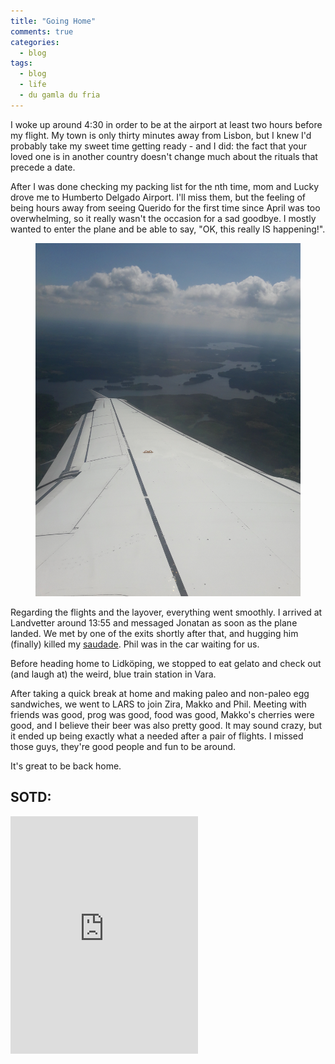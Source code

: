 ```yaml
---
title: "Going Home"
comments: true
categories:
  - blog
tags:
  - blog
  - life
  - du gamla du fria
---
```

I woke up around 4:30 in order to be at the airport at least two hours before my flight. My town is only thirty minutes away from Lisbon, but I knew I'd probably take my sweet time getting ready - and I did: the fact that your loved one is in another country doesn't change much about the rituals that precede a date. 

After I was done checking my packing list for the nth time, mom and Lucky drove me to Humberto Delgado Airport.  I'll miss them, but the feeling of being hours away from seeing Querido for the first time since April was too overwhelming, so it really wasn't the occasion for a sad goodbye. I mostly wanted to enter the plane and be able to say, "OK, this really IS happening!".

<figure>
  <a href="https://github.com/dotMargui/blog/blob/master/assets/photos/20180721_plane.jpg">
    <img src="https://github.com/dotMargui/blog/blob/master/assets/photos/20180721_plane.jpg"></a>
    </figure>


Regarding the flights and the layover, everything went smoothly. I arrived at Landvetter around 13:55 and messaged Jonatan as soon as the plane landed. We met by one of the exits shortly after that, and hugging him (finally) killed my [saudade](https://en.wikipedia.org/wiki/Saudade). Phil was in the car waiting for us. 

Before heading home to Lidköping,  we stopped to eat gelato and check out (and laugh at) the weird, blue train station in Vara. 

After taking a quick break at home and making paleo and non-paleo egg sandwiches, we went to LARS to join Zira, Makko and Phil. Meeting with friends was good, prog was good, food was good, Makko's cherries were good, and I believe their beer was also pretty good. It may sound crazy, but it ended up being exactly what a needed after a pair of flights. I missed those guys, they're good people and fun to be around. 

It's great to be back home. 

## SOTD:
<iframe src="https://open.spotify.com/embed/track/3ldebiJSf8sAlS5czkqDBp" width="300" height="380" frameborder="0" allowtransparency="true" allow="encrypted-media"></iframe>